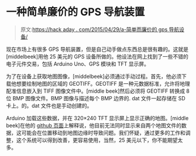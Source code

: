 # 一种简单廉价的 GPS 导航装置

> 原文:[https://hack aday . com/2015/04/29/a-简单而廉价的 gps 导航设备/](https://hackaday.com/2015/04/29/a-simple-and-inexpensive-gps-navigation-device/)

现在市场上有很多 GPS 导航装置，但是自己动手做点东西总是很有趣的。这就是[middelbeek]用他 25 美元的 GPS 设备所做的。他设法在网上找到了一些不错的电子元件交易，包括 Arduino Uno、GPS 模块和 TFT 显示屏。

为了在设备上获取地图图像，[middelbeek]必须通过手动过程。首先，他必须下载他想要绘制地图的区域的 GEOTIFF。GEOTIFF 是一种元数据标准，允许将地理配准信息嵌入到 TIFF 图像文件中。[middle beek]然后必须将 GEOTIFF 转换成 8 位 BMP 图像文件。BMP 图像与描述每个 BMP 边界的. dat 文件一起存储在 SD 卡上。的。dat 文件也是手动创建的。

Arduino 加载这些数据，并在 320×240 TFT 显示屏上显示正确的地图。[middle beek]在他的 [github 页面](https://github.com/middelbh/GPSnavigator "github")上解释说，他目前无法同时显示来自两个地图文件的数据，这可能会在位置移动到地图边缘时导致问题。我们怀疑，通过更多的工作和调整，这个系统可以得到改善，更容易使用，当然，25 美元以下，你不能期望太多。